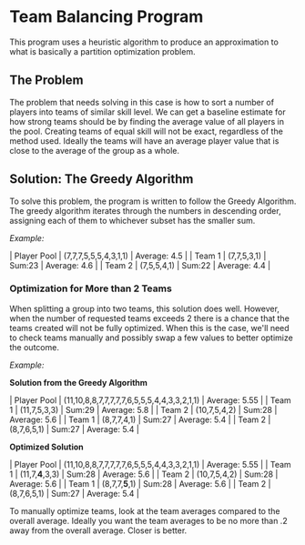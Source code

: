 # Team Balancing Program
This program uses a heuristic algorithm to produce an approximation to what is basically a partition optimization problem.

## The Problem
The problem that needs solving in this case is how to sort a number of players into teams of similar skill level. We can get a baseline estimate for how strong teams should be by finding the average value of all players in the pool. Creating teams of equal skill will not be exact, regardless of the method used. Ideally the teams will have an average player value that is close to the average of the group as a whole.

## Solution: The Greedy Algorithm
To solve this problem, the program is written to follow the Greedy Algorithm. The greedy algorithm iterates through the numbers in descending order, assigning each of them to whichever subset has the smaller sum.

*Example:*

| Player Pool | (7,7,7,5,5,5,4,3,1,1) | Average: 4.5 |
| Team 1 | (7,7,5,3,1) | Sum:23 | Average: 4.6 |
| Team 2 | (7,5,5,4,1) | Sum:22 | Average: 4.4 |

### Optimization for More than 2 Teams
When splitting a group into two teams, this solution does well. However, when the number of requested teams exceeds 2 there is a chance that the teams created will not be fully optimized. When this is the case, we'll need to check teams manually and possibly swap a few values to better optimize the outcome.

*Example:*

**Solution from the Greedy Algorithm**

| Player Pool | (11,10,8,8,7,7,7,7,7,6,5,5,5,4,4,3,3,2,1,1) | Average: 5.55 |
| Team 1 | (11,7,5,3,3) | Sum:29 | Average: 5.8 |
| Team 2 | (10,7,5,4,2) | Sum:28 | Average: 5.6 |
| Team 1 | (8,7,7,4,1) | Sum:27 | Average: 5.4 |
| Team 2 | (8,7,6,5,1) | Sum:27 | Average: 5.4 |

**Optimized Solution**

| Player Pool | (11,10,8,8,7,7,7,7,7,6,5,5,5,4,4,3,3,2,1,1) | Average: 5.55 |
| Team 1 | (11,7,**4**,3,3) | Sum:28 | Average: 5.6 |
| Team 2 | (10,7,5,4,2) | Sum:28 | Average: 5.6 |
| Team 1 | (8,7,7,**5**,1) | Sum:28 | Average: 5.6 |
| Team 2 | (8,7,6,5,1) | Sum:27 | Average: 5.4 |

To manually optimize teams, look at the team averages compared to the overall average. Ideally you want the team averages to be no more than .2 away from the overall average. Closer is better.
